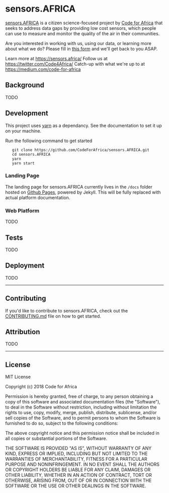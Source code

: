 # sensors.AFRICA

[sensors.AFRICA](https://sensors.africa/) is a citizen science-focused project by [Code for Africa](https://twitter.com/Code4Africa/) that seeks to address data gaps by providing low cost sensors, which people can use to measure and monitor the quality of the air in their communities.

Are you interested in working with us, using our data, or learning more about what we do? Please fill in [this form](https://goo.gl/forms/4yc0iu2hUH8iSg4v2) and we'll get back to you ASAP.

Learn more at https://sensors.africa/
Follow us at https://twitter.com/Code4Africa/
Catch-up with what we're up to at https://medium.com/code-for-africa



## Background

TODO

## Development

This project uses [yarn](https://yarnpkg.com/lang/en/) as a dependancy. See the documentation to set it up on your machine.

 Run the following command to get started 

 ```
    git clone https://github.com/CodeForAfrica/sensors.AFRICA.git
    cd sensors.AFRICA
    yarn
    yarn start
 ```

### Landing Page

The landing page for sensors.AFRICA currently lives in the `/docs` folder hosted on [Github Pages](https://pages.github.com/), powered by Jekyll. This will be fully replaced with actual platform documentation.

### Web Platform

TODO

## Tests

TODO

## Deployment

TODO

---

## Contributing

If you'd like to contribute to sensors.AFRICA, check out the [CONTRIBUTING.md](./CONTRIBUTING.md) file on how to get started.

## Attribution

TODO

---

## License

MIT License

Copyright (c) 2018 Code for Africa

Permission is hereby granted, free of charge, to any person obtaining a copy
of this software and associated documentation files (the "Software"), to deal
in the Software without restriction, including without limitation the rights
to use, copy, modify, merge, publish, distribute, sublicense, and/or sell
copies of the Software, and to permit persons to whom the Software is
furnished to do so, subject to the following conditions:

The above copyright notice and this permission notice shall be included in all
copies or substantial portions of the Software.

THE SOFTWARE IS PROVIDED "AS IS", WITHOUT WARRANTY OF ANY KIND, EXPRESS OR
IMPLIED, INCLUDING BUT NOT LIMITED TO THE WARRANTIES OF MERCHANTABILITY,
FITNESS FOR A PARTICULAR PURPOSE AND NONINFRINGEMENT. IN NO EVENT SHALL THE
AUTHORS OR COPYRIGHT HOLDERS BE LIABLE FOR ANY CLAIM, DAMAGES OR OTHER
LIABILITY, WHETHER IN AN ACTION OF CONTRACT, TORT OR OTHERWISE, ARISING FROM,
OUT OF OR IN CONNECTION WITH THE SOFTWARE OR THE USE OR OTHER DEALINGS IN THE
SOFTWARE.
